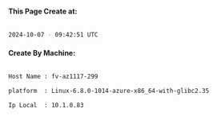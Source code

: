 
   
#### This Page Create at:

```bash

2024-10-07 - 09:42:51 UTC

```

#### Create By Machine:

```bash

Host Name : fv-az1117-299

platform  : Linux-6.8.0-1014-azure-x86_64-with-glibc2.35

Ip Local  : 10.1.0.83

```

